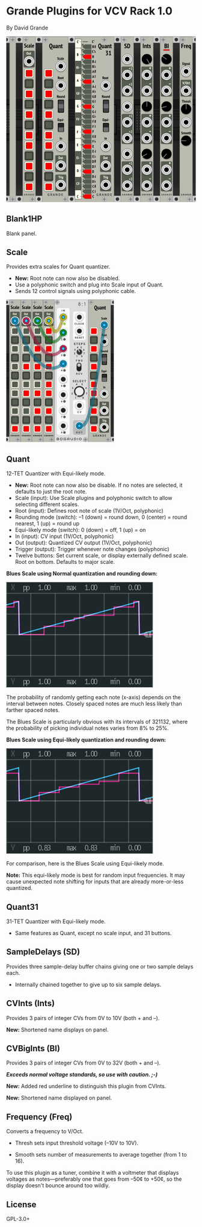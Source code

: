 Grande Plugins for VCV Rack 1.0
===============================

By David Grande

![Grande Plugins](images/grande_plugins.png "Available Plugins")


Blank1HP
--------

Blank panel.


Scale
-----

Provides extra scales for Quant quantizer.

- **New:** Root note can now also be disabled.
- Use a polyphonic switch and plug into Scale input of Quant.
- Sends 12 control signals using polyphonic cable.

![Additional Scales](images/additional_scales.png "Additional Scales")


Quant
-----

12-TET Quantizer with Equi-likely mode.

- **New:** Root note can now also be disable. If no notes are selected, it defaults to just the root note.
- Scale (input): Use Scale plugins and polyphonic switch to allow selecting different scales.
- Root (input): Defines root note of scale (1V/Oct, polyphonic)
- Rounding mode (switch): –1 (down) = round down, 0 (center) = round nearest, 1 (up) = round up
- Equi-likely mode (switch): 0 (down) = off, 1 (up) = on
- In (input): CV input (1V/Oct, polyphonic)
- Out (output): Quantized CV output (1V/Oct, polyphonic)
- Trigger (output): Trigger whenever note changes (polyphonic)
- Twelve buttons: Set current scale, or display externally defined scale. Root on bottom. Defaults to major scale.


**Blues Scale using Normal quantization and rounding down:**

![Blues Normal](images/blues_normal.png "Normal")

The probability of randomly getting each note (x-axis) depends on the interval between notes. Closely spaced notes are much less likely than farther spaced notes.

The Blues Scale is particularly obvious with its intervals of 321132, where the probability of picking individual notes varies from 8% to 25%.


**Blues Scale using Equi-likely quantization and rounding down:**

![Blues Equi-likely](images/blues_equilikely.png "Equi-likely")

For comparison, here is the Blues Scale using Equi-likely mode.

**Note:** This equi-likely mode is best for random input frequencies. It may cause unexpected note shifting for inputs that are already more-or-less quantized.


Quant31
-------

31-TET Quantizer with Equi-likely mode.

- Same features as Quant, except no scale input, and 31 buttons.


SampleDelays (SD)
-----------------

Provides three sample-delay buffer chains giving one or two sample delays each.

- Internally chained together to give up to six sample delays.


CVInts (Ints)
-----------

Provides 3 pairs of integer CVs from 0V to 10V (both + and –).

**New:** Shortened name displays on panel.


CVBigInts (BI)
-------------

Provides 3 pairs of integer CVs from 0V to 32V (both + and –).

***Exceeds normal voltage standards, so use with caution. ;-)***

**New:** Added red underline to distinguish this plugin from CVInts.

**New:** Shortened name displayed on panel.


Frequency (Freq)
---------------

Converts a frequency to V/Oct.

- Thresh sets input threshold voltage (–10V to 10V).

- Smooth sets number of measurements to average together (from 1 to 16).

To use this plugin as a tuner, combine it with a voltmeter that displays voltages as notes—preferably one that goes from –50¢ to +50¢, so the display doesn't bounce around too wildly.



License
-------

GPL-3.0+
